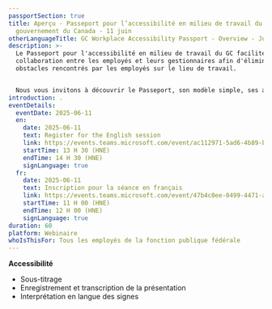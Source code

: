 ```yaml
---
passportSection: true
title: Aperçu - Passeport pour l’accessibilité en milieu de travail du
  gouvernement du Canada - 11 juin
otherLanguageTitle: GC Workplace Accessibility Passport - Overview - June 11
description: >-
  Le Passeport pour l'accessibilité en milieu de travail du GC facilite la
  collaboration entre les employés et leurs gestionnaires afin d'éliminer les
  obstacles rencontrés par les employés sur le lieu de travail. 


  Nous vous invitons à découvrir le Passeport, son modèle simple, ses avantages et les nombreuses ressources qui soutiennent sa mise en œuvre.
introduction: .
eventDetails:
  eventDate: 2025-06-11
  en:
    date: 2025-06-11
    text: Register for the English session
    link: https://events.teams.microsoft.com/event/ac112971-5ad6-4b89-b399-305c0a21e9e3@d05bc194-94bf-4ad6-ae2e-1db0f2e38f5e
    startTime: 13 H 30 (HNE)
    endTime: 14 H 30 (HNE)
    signLanguage: true
  fr:
    date: 2025-06-11
    text: Inscription pour la séance en français
    link: https://events.teams.microsoft.com/event/47b4c0ee-0499-4471-a758-dfc8a4072221@d05bc194-94bf-4ad6-ae2e-1db0f2e38f5e
    startTime: 11 H 00 (HNE)
    endTime: 12 H 00 (HNE)
    signLanguage: true
duration: 60
platform: Webinaire
whoIsThisFor: Tous les employés de la fonction publique fédérale
---
```

**Accessibilité**

* Sous-titrage
* Enregistrement et transcription de la présentation
* Interprétation en langue des signes
